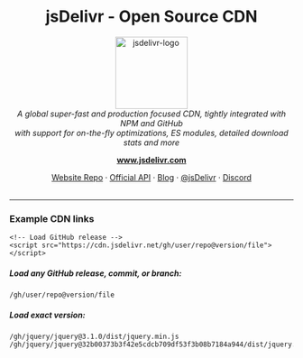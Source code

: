 <h1 align="center">jsDelivr - Open Source CDN</h1>
<p align="center">
  <img src="https://www.jsdelivr.com/img/icon_256x256.png" alt="jsdelivr-logo" width="128px" height="128px"/>
  <br>
  <i>A global super-fast and production focused CDN, tightly integrated with NPM and GitHub
    <br> with support for on-the-fly optimizations, ES modules, detailed download stats and more</i>
  <br>
</p>
<p align="center">
  <a href="https://www.jsdelivr.com"><strong>www.jsdelivr.com</strong></a>
  <br>
</p>
<p align="center">
  <a href="https://github.com/jsdelivr/www.jsdelivr.com">Website Repo</a>
  ·
  <a href="https://github.com/jsdelivr/data.jsdelivr.com">Official API</a>
  ·
  <a href="https://www.jsdelivr.com/blog/">Blog</a>
  ·
  <a href="https://twitter.com/jsdelivr">@jsDelivr</a>
  ·
  <a href="https://www.jsdelivr.com/discord">Discord</a>
  <br>
  <br>
</p>
<hr>

### Example CDN links

```
<!-- Load GitHub release -->
<script src="https://cdn.jsdelivr.net/gh/user/repo@version/file"></script>
```

##### Load any GitHub release, commit, or branch:
```
/gh/user/repo@version/file
```

##### Load exact version:
```
/gh/jquery/jquery@3.1.0/dist/jquery.min.js
/gh/jquery/jquery@32b00373b3f42e5cdcb709df53f3b08b7184a944/dist/jquery.min.js
```